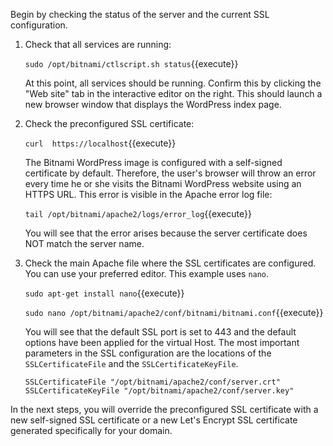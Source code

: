 Begin by checking the status of the server and the current SSL configuration.

1. Check that all services are running:

    `sudo /opt/bitnami/ctlscript.sh status`{{execute}}
    
    At this point, all services should be running. Confirm this by clicking the "Web site" tab in the interactive editor on the right. This should launch a new browser window that displays the WordPress index page.

2. Check the preconfigured SSL certificate:

    `curl  https://localhost`{{execute}}
    
    The Bitnami WordPress image is configured with a self-signed certificate by default. Therefore, the user's browser will throw an error every time he or she visits the Bitnami WordPress website using an HTTPS URL. This error is visible in the Apache error log file:
    
    `tail /opt/bitnami/apache2/logs/error_log`{{execute}}
    
    You will see that the error arises because the server certificate does NOT match the server name.

3. Check the main Apache file where the SSL certificates are configured. You can use your preferred editor. This example uses `nano`.

    `sudo apt-get install nano`{{execute}}
    
    `sudo nano /opt/bitnami/apache2/conf/bitnami/bitnami.conf`{{execute}}
    
    You will see that the default SSL port is set to 443 and the default options have been applied for the virtual Host. The most important parameters in the SSL configuration are the locations of the `SSLCertificateFile` and the `SSLCertificateKeyFile`.
    
    `SSLCertificateFile "/opt/bitnami/apache2/conf/server.crt"
   SSLCertificateKeyFile "/opt/bitnami/apache2/conf/server.key"`

In the next steps, you will override the preconfigured SSL certificate with a new self-signed SSL certificate or a new Let's Encrypt SSL certificate generated specifically for your domain.